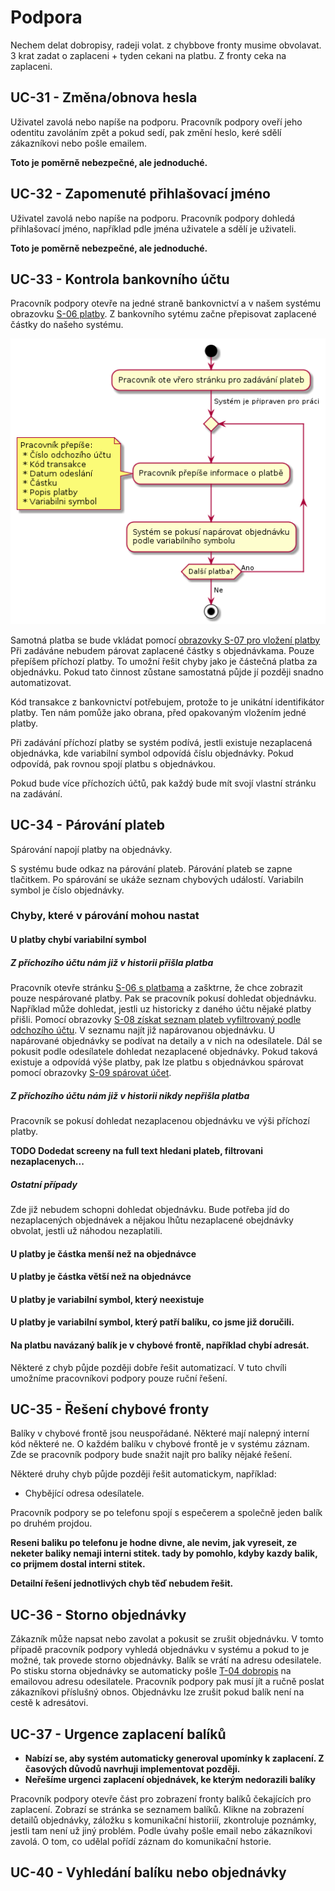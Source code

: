 # Podpora

Nechem delat dobropisy, radeji volat.
z chybbove fronty musime obvolavat.  3 krat zadat o zaplaceni + tyden cekani na platbu.
Z fronty ceka na zaplaceni.

## <a name="UC-31"></a>UC-31 - Změna/obnova hesla

Uživatel zavolá nebo napíše na podporu. Pracovník podpory oveří jeho odentitu zavoláním zpět a pokud sedí, pak změní heslo, keré sdělí zákazníkovi nebo pošle emailem.

**Toto je poměrně nebezpečné, ale jednoduché.** 

## <a name="UC-32"></a>UC-32 - Zapomenuté přihlašovací jméno

Uživatel zavolá nebo napíše na podporu. Pracovník podpory dohledá přihlašovací jméno, například pdle jména uživatele a sdělí je uživateli. 

**Toto je poměrně nebezpečné, ale jednoduché.** 

## <a name="UC-33"></a>UC-33 - Kontrola bankovního účtu

Pracovník podpory otevře na jedné straně bankovnictví a v našem systému obrazovku [S-06 platby](../screens/#S-06). Z bankovního sytému začne přepisovat zaplacené částky do našeho systému.

![Proces zpracování přijatých balíků](./diagrams/out/uc-33-activity.png "Proces zpracování přijatých balíků")

Samotná platba se bude vkládat pomocí [obrazovky S-07 pro vložení platby](../screens/#S-07)
Při zadáváne nebudem párovat zaplacené částky s objednávkama. Pouze přepíšem příchozí platby. To umožní řešit chyby jako je částečná platba za objednávku. Pokud tato činnost zůstane samostatná půjde jí později snadno automatizovat.

Kód transakce z bankovnictví potřebujem, protože to je unikátní identifikátor platby. Ten nám pomůže jako obrana, před opakovaným vložením jedné platby.

Při zadávání příchozí platby se systém podívá, jestli existuje nezaplacená objednávka, kde variabilní symbol odpovídá číslu objednávky. Pokud odpovídá, pak rovnou spojí platbu s objednávkou.

Pokud bude více příchozích účtů, pak každý bude mít svojí vlastní stránku na zadávání.

## <a name="UC-34"></a>UC-34 - Párování plateb
Spárování napojí platby na objednávky.

S systému bude odkaz na párování plateb. Párování plateb se zapne tlačitkem. Po spárování se ukáže seznam chybových událostí. Variabiln symbol je číslo objednávky.

### Chyby, které v párování mohou nastat

#### U platby chybí variabilní symbol

##### Z příchozího účtu nám již v historii přišla platba
Pracovník otevře stránku [S-06 s platbama](../screens/#S-06) a zašktrne, že chce zobrazit pouze nespárované platby. Pak se pracovník pokusí dohledat objednávku. Například může dohledat, jestli uz historicky z daného účtu nějaké platby přišli. Pomocí obrazovky [S-08 získat seznam plateb vyfiltrovaný podle odchozího účtu](../screens/#S-08). V seznamu najít již napárovanou objednávku. U napárované objednávky se podívat na detaily a v nich na odesílatele. Dál se pokusit podle odesílatele dohledat nezaplacené objednávky. Pokud taková existuje a odpovídá výše platby, pak lze platbu s objednávkou spárovat pomocí obrazovky [S-09 spárovat účet](../screens/#S-09).
##### Z příchozího účtu nám již v historii nikdy nepřišla platba 
Pracovník se pokusí dohledat nezaplacenou objednávku ve výši příchozí platby.

**TODO Dodedat screeny na full text hledani plateb, filtrovani nezaplacenych...**

##### Ostatní případy
Zde již nebudem schopni dohledat objednávku. Bude potřeba jíd do nezaplacených objednávek a nějakou lhůtu nezaplacené obejdnávky obvolat, jestli už náhodou nezaplatili.

#### U platby je částka menší než na objednávce

#### U platby je částka větší než na objednávce

#### U platby je variabilní symbol, který neexistuje

#### U platby je variabilní symbol, který patří balíku, co jsme již doručili.

#### Na platbu navázaný balík je v chybové frontě, například chybí adresát.

Některé z chyb půjde později dobře řešit automatizací. V tuto chvíli umožníme pracovníkovi podpory pouze ruční řešení.


## <a name="UC-35"></a>UC-35 - Řešení chybové fronty

Balíky v chybové frontě jsou neuspořádané. Některé mají nalepný interní kód některé ne. O každém balíku v chybové frontě je v systému záznam. Zde se pracovník podpory bude snažit najít pro balíky nějaké řešení.

Některé druhy chyb půjde později řešit automatickym, například:

* Chybějící odresa odesílatele.

Pracovník podpory se po telefonu spojí s espečerem a společně jeden balík po druhém projdou.

**Reseni baliku po telefonu je hodne divne, ale nevim, jak vyreseit, ze neketer baliky nemaji interni stitek. tady by pomohlo, kdyby kazdy balik, co prijmem dostal interni stitek.**

**Detailní řešení jednotlivých chyb těď nebudem řešit.**
 

## <a name="UC-36"></a>UC-36 - Storno objednávky

Zákazník může napsat nebo zavolat a pokusit se zrušit objednávku. V tomto případě pracovník podpory vyhledá objednávku v systému a pokud to je možné, tak provede storno objednávky. Balík se vrátí na  adresu odesilatele. Po stisku storna objednávky se automaticky pošle [T-04 dobropis](../templates/#T-04) na emailovou adresu odesilatele. Pracovník podpory pak musí jít a ručně poslat zákazníkovi příslušný obnos. Objednávku lze zrušit pokud balík není na cestě k adresátovi.

## <a name="UC-37"></a>UC-37 - Urgence zaplacení balíků

* **Nabízí se, aby systém automaticky generoval upomínky k zaplacení. Z časových důvodů navrhuji implementovat později.** 
* **Neřešíme urgenci zaplacení objednávek, ke kterým nedorazili balíky**

Pracovník podpory otevře část pro zobrazení fronty balíků čekajících pro zaplacení. Zobrazí se stránka se seznamem balíků. Klikne na zobrazení detailů objednávky, záložku s komunikační historiíí, zkontroluje poznámky, jestli tam není už jiný problém. Podle úvahy pošle email nebo zákazníkovi zavolá. O tom, co udělal pořídí záznam do komunikační hstorie.

## <a name="UC-40"></a>UC-40 - Vyhledání balíku nebo objednávky

